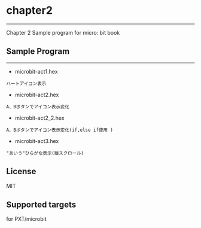 # chapter2
---
Chapter 2 Sample program for micro: bit book

## Sample Program
---
* microbit-act1.hex
```
ハートアイコン表示
```
* microbit-act2.hex
```
A、Bボタンでアイコン表示変化
```
* microbit-act2_2.hex
```
A、Bボタンでアイコン表示変化(if,else if使用 )
```
* microbit-act3.hex
```
"あいう"ひらがな表示(縦スクロール)
```
## License
MIT

## Supported targets

for PXT/microbit
